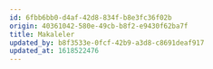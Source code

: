 ```yaml
---
id: 6fbb6bb0-d4af-42d8-834f-b8e3fc36f02b
origin: 40361042-580e-49cb-b8f2-e9430f62ba7f
title: Makaleler
updated_by: b8f3533e-0fcf-42b9-a3d8-c8691deaf917
updated_at: 1618522476
---
```

